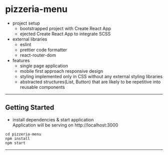 # pizzeria-menu

- project setup
  - bootstrapped project with Create React App
  - ejected Create React App to integrate SCSS
- external libraries
  - eslint
  - prettier code formatter
  - react-router-dom
- features
  - single page application
  - mobile first approach responsive design
  - styling implemented only in CSS without any external styling libraries
  - abstracted structures(List, Button) that are likely to be repetitive into reusable components

---

## Getting Started

- install dependencies & start application  
  Application will be serving on http://localhost:3000

```terminal
cd pizzeria-menu
npm install
npm start
```

---

